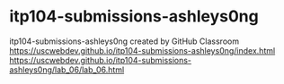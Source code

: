# itp104-submissions-ashleys0ng
itp104-submissions-ashleys0ng created by GitHub Classroom
https://uscwebdev.github.io/itp104-submissions-ashleys0ng/index.html
https://uscwebdev.github.io/itp104-submissions-ashleys0ng/lab_06/lab_06.html